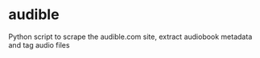 audible
=======

Python script to scrape the audible.com site, extract audiobook metadata and tag audio files
